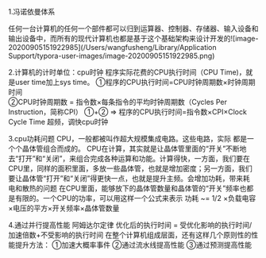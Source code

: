 1.冯诺依曼体系

​		任何一台计算机的任何一个部件都可以归到运算器、控制器、存储器、输入设备和输出设备中，而所有的现代计算机也都是基于这个基础架构来设计开发的
​	![image-20200905151922985](/Users/wangfusheng/Library/Application Support/typora-user-images/image-20200905151922985.png)

2.计算机的计时单位：cpu时钟
	 程序实际花费的CPU执行时间（CPU Time)，就是user time加上sys time。
 	①程序的CPU执行时间=CPU时钟周期数×时钟周期时间 	
	 ②CPU时钟周期数 = 指令数×每条指令的平均时钟周期数（Cycles Per Instruction，简称CPI）
		①+②	=> 程序的CPU执行时间=指令数×CPI×Clock Cycle Time
	超频，调快cpu时钟

3.cpu功耗问题
	CPU，一般都被叫作超大规模集成电路。这些电路，实际 都是一个个晶体管组合而成的。
	CPU在计算，其实就是让晶体管里面的“开关”不断地去“打开”和“关闭”，来组合完成各种运算和功能。计算得快，一方面，我们要在CPU里，同样的面积里面，多放一些晶体管，也就是增加密度；另一方面，我们要让晶体管“打开”和“关闭”得更快一点，也就是提升主频。会增加功耗，带来耗 电和散热的问题
	在CPU里面，能够放下的晶体管数量和晶体管的“开关”频率也都是有限的。一个CPU的功率，可以用这样一个公式来表示
	功耗 ~= 1/2 ×负载电容×电压的平方×开关频率×晶体管数量

4.通过并行提高性能
	阿姆达尔定律
			优化后的执行时间 = 受优化影响的执行时间/加速倍数+不受影响的执行时间
	在整个计算机组成层面，还有这样几个原则性的性能提升方法：
		①加速大概率事件
		②通过流水线提高性能
		③通过预测提高性能

